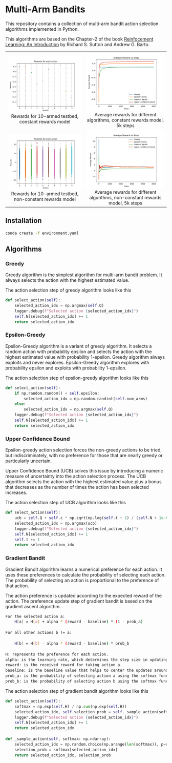 # Multi-Arm Bandits

This repository contains a collection of multi-arm bandit action selection algorithms implemented in Python.

This algorithms are based on the Chapter-2 of the book [Reinfocement Learning: An Introduction](http://incompleteideas.net/book/the-book-2nd.html) by Richard S. Sutton and Andrew G. Barto.

<table>
  <tr>
    <td style="text-align: center;">
      <img src="./assets/rewards_without_variance.png" alt="Rewards for 10-armed testbed, constant rewards model"/>
      <br/>
      <span>Rewards for 10-armed testbed, constant rewards model</span>
    </td>
    <td style="text-align: center;">
      <img src="./assets/average_rewards_without_variance.png" alt="Average rewards for different algorithms, constant rewards model, 5k steps"/>
      <br/>
      <span>Average rewards for different algorithms, constant rewards model, 5k steps</span>
    </td>
  </tr>
  <tr>
    <td style="text-align: center;">
      <img src="./assets/rewards_with_variance.png" alt="Rewards for 10-armed testbed, non-constant rewards model"/>
      <br/>
      <span>Rewards for 10-armed testbed, non-constant rewards model</span>
    </td>
    <td style="text-align: center;">
      <img src="./assets/average_rewards_with_variance.png" alt="Average rewards for different algorithms, non-constant rewards model, 5k steps"/>
      <br/>
      <span>Average rewards for different algorithms, non-constant rewards model, 5k steps</span>
    </td>
  </tr>
</table>

## Installation

```bash
conda create -f environment.yaml
```

## Algorithms

### Greedy

Greedy algorithm is the simplest algorithm for multi-arm bandit problem. It always selects the action with the highest estimated value.

The action selection step of greedy algorithm looks like this

```python
def select_action(self):
    selected_action_idx = np.argmax(self.Q)
    logger.debug(f"Selected action {selected_action_idx}")
    self.N[selected_action_idx] += 1
    return selected_action_idx
```

### Epsilon-Greedy

Epsilon-Greedy algorithm is a variant of greedy algorithm. It selects a random action with probability epsilon and selects the action with the highest estimated value with probability 1-epsilon.
Greedy algorithm always exploits and never explores. Epsilon-Greedy algorithm explores with probability epsilon and exploits with probability 1-epsilon.

The action selection step of epsilon-greedy algorithm looks like this

```python
def select_action(self):
    if np.random.random() < self.epsilon:
        selected_action_idx = np.random.randint(self.num_arms)
    else:
        selected_action_idx = np.argmax(self.Q)
    logger.debug(f"Selected action {selected_action_idx}")
    self.N[selected_action_idx] += 1
    return selected_action_idx
```

### Upper Confidence Bound

Epsilon-greedy action selection forces the non-greedy actions to be tried, but indiscriminately, with no preference for those that are nearly
greedy or particularly uncertain.

Upper Confidence Bound (UCB) solves this issue by introducing a numeric measure of uncertainty into the action selection process. The UCB algorithm
selects the action with the highest estimated value plus a bonus that decreases as the number of times the action has been selected increases.

The action selection step of UCB algorithm looks like this

```python
def select_action(self):
    ucb = self.Q + self.c * np.sqrt(np.log(self.t + 1) / (self.N + 1e-6))
    selected_action_idx = np.argmax(ucb)
    logger.debug(f"Selected action {selected_action_idx}")
    self.N[selected_action_idx] += 1
    self.t += 1
    return selected_action_idx
```

### Gradient Bandit

Gradient Bandit algorithm learns a numerical preference for each action. It uses these preferences to calculate the probability of selecting each action. The probability of selecting an action is proportional to the preference of that action.

The action preference is updated according to the expected reward of the action.
The preference update step of gradient bandit is based on the gradient ascent algorithm.

```bash
For the selected action a:
    H[a] = H[a] + alpha * (reward - baseline) * (1 - prob_a)

For all other actions b != a:

    H[b] = H[b] - alpha * (reward - baseline) * prob_b

H: represents the preference for each action.
alpha: is the learning rate, which determines the step size in updating the preferences.
reward: is the received reward for taking action a.
baseline: is the baseline value that helps to center the updates around the current average reward.
prob_a: is the probability of selecting action a using the softmax function.
prob_b: is the probability of selecting action b using the softmax function.
```

The action selection step of gradient bandit algorithm looks like this

```python
def select_action(self):
    softmax = np.exp(self.H) / np.sum(np.exp(self.H))
    selected_action_idx, self.selection_prob = self._sample_action(softmax)
    logger.debug(f"Selected action {selected_action_idx}")
    self.N[selected_action_idx] += 1
    return selected_action_idx

def _sample_action(self, softmax: np.ndarray):
    selected_action_idx = np.random.choice(np.arange(len(softmax)), p=softmax)
    selection_prob = softmax[selected_action_idx]
    return selected_action_idx, selection_prob
```
